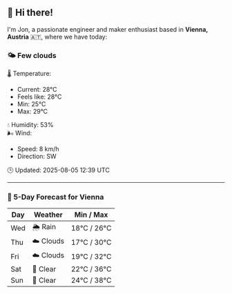 ## 👋 Hi there!

I'm Jon, a passionate engineer and maker enthusiast based in **Vienna, Austria** 🇦🇹, where we have today:

### 🌤️ Few clouds 

🌡️ Temperature: 
* Current: 28°C
* Feels like: 28°C
* Min: 25°C 
* Max: 29°C  

💧 Humidity: 53%  
🌬️ Wind: 
* Speed: 8 km/h 
* Direction: SW  

🕒 Updated: 2025-08-05 12:39 UTC

---

### 📅 5-Day Forecast for Vienna

| Day | Weather | Min / Max |
|-----|---------|------------|
| Wed | 🌦️ Rain | 18°C / 26°C |
| Thu | ☁️ Clouds | 17°C / 30°C |
| Fri | ☁️ Clouds | 19°C / 32°C |
| Sat | 🌙 Clear | 22°C / 36°C |
| Sun | 🌙 Clear | 24°C / 38°C |
